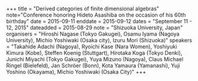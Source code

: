 +++
title = "Derived categories of finite dimensional algebras"
note="Conference honoring Hideto Asashiba on the occasion of his 60th birthday"
date = 2015-09-11
enddate = 2015-09-12
dates = "September 11 - 12, 2015"
dateadded = 2015-08-29
note = "Shizuoka University, Japan"
organisers = "Hiroshi Nagase (Tokyo Gakugei), Osamu Iyama (Nagoya University), Michio Yoshiwaki (Osaka city), Izuru Mori (Shizuoka)"
speakers = "Takahide Adachi (Nagoya), Ryoichi Kase (Nara Women), Yoshiyuki Kimura (Kobe), Steffen Koenig (Stuttgart), Hirotaka Koga (Tokyo Denki), Junichi Miyachi (Tokyo Gakugei), Yuya Mizuno (Nagoya), Claus Michael Ringel (Bielefeld), Jan Schröer (Bonn), Kota Yamaura (Yamanashi), Yuji Yoshino (Okayama), Michio Yoshiwaki (Osaka City)"
+++
